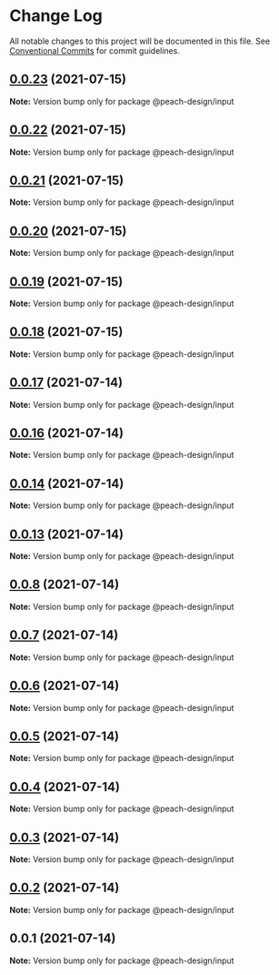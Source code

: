# Change Log

All notable changes to this project will be documented in this file.
See [Conventional Commits](https://conventionalcommits.org) for commit guidelines.

## [0.0.23](https://github.com/guobaogang/peach-design/compare/@peach-design/input@0.0.22...@peach-design/input@0.0.23) (2021-07-15)

**Note:** Version bump only for package @peach-design/input





## [0.0.22](https://github.com/guobaogang/peach-design/compare/@peach-design/input@0.0.21...@peach-design/input@0.0.22) (2021-07-15)

**Note:** Version bump only for package @peach-design/input





## [0.0.21](https://github.com/guobaogang/peach-design/compare/@peach-design/input@0.0.20...@peach-design/input@0.0.21) (2021-07-15)

**Note:** Version bump only for package @peach-design/input





## [0.0.20](https://github.com/guobaogang/peach-design/compare/@peach-design/input@0.0.19...@peach-design/input@0.0.20) (2021-07-15)

**Note:** Version bump only for package @peach-design/input





## [0.0.19](https://github.com/guobaogang/peach-design/compare/@peach-design/input@0.0.18...@peach-design/input@0.0.19) (2021-07-15)

**Note:** Version bump only for package @peach-design/input





## [0.0.18](https://github.com/guobaogang/peach-design/compare/@peach-design/input@0.0.17...@peach-design/input@0.0.18) (2021-07-15)

**Note:** Version bump only for package @peach-design/input






## [0.0.17](https://github.com/guobaogang/peach-design/compare/@peach-design/input@0.0.16...@peach-design/input@0.0.17) (2021-07-14)

**Note:** Version bump only for package @peach-design/input





## [0.0.16](https://github.com/guobaogang/peach-design/compare/@peach-design/input@0.0.14...@peach-design/input@0.0.16) (2021-07-14)

**Note:** Version bump only for package @peach-design/input





## [0.0.14](https://github.com/guobaogang/peach-design/compare/@peach-design/input@0.0.13...@peach-design/input@0.0.14) (2021-07-14)

**Note:** Version bump only for package @peach-design/input





## [0.0.13](https://github.com/guobaogang/peach-design/compare/@peach-design/input@0.0.8...@peach-design/input@0.0.13) (2021-07-14)

**Note:** Version bump only for package @peach-design/input





## [0.0.8](https://github.com/guobaogang/peach-design/compare/@peach-design/input@0.0.7...@peach-design/input@0.0.8) (2021-07-14)

**Note:** Version bump only for package @peach-design/input





## [0.0.7](https://github.com/guobaogang/peach-design/compare/@peach-design/input@0.0.6...@peach-design/input@0.0.7) (2021-07-14)

**Note:** Version bump only for package @peach-design/input





## [0.0.6](https://github.com/guobaogang/peach-design/compare/@peach-design/input@0.0.5...@peach-design/input@0.0.6) (2021-07-14)

**Note:** Version bump only for package @peach-design/input





## [0.0.5](https://github.com/guobaogang/peach-design/compare/@peach-design/input@0.0.4...@peach-design/input@0.0.5) (2021-07-14)

**Note:** Version bump only for package @peach-design/input





## [0.0.4](https://github.com/guobaogang/peach-design/compare/@peach-design/input@0.0.3...@peach-design/input@0.0.4) (2021-07-14)

**Note:** Version bump only for package @peach-design/input





## [0.0.3](https://github.com/guobaogang/peach-design/compare/@peach-design/input@0.0.2...@peach-design/input@0.0.3) (2021-07-14)

**Note:** Version bump only for package @peach-design/input





## [0.0.2](https://github.com/guobaogang/peach-design/compare/@peach-design/input@0.0.1...@peach-design/input@0.0.2) (2021-07-14)

**Note:** Version bump only for package @peach-design/input





## 0.0.1 (2021-07-14)

**Note:** Version bump only for package @peach-design/input
